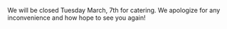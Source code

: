 We will be closed Tuesday March, 7th for catering. We apologize for any inconvenience and how hope to see you again!